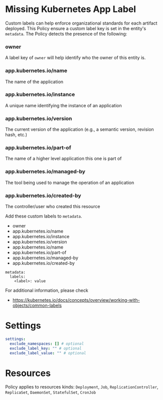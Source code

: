 # Missing Kubernetes App Label

Custom labels can help enforce organizational standards for each artifact deployed. This Policy ensure a custom label key is set in the entity's `metadata`. The Policy detects the presence of the following:

### owner

A label key of `owner` will help identify who the owner of this entity is.

### app.kubernetes.io/name

The name of the application

### app.kubernetes.io/instance

A unique name identifying the instance of an application

### app.kubernetes.io/version

The current version of the application (e.g., a semantic version, revision hash, etc.)

### app.kubernetes.io/part-of

The name of a higher level application this one is part of

### app.kubernetes.io/managed-by

The tool being used to manage the operation of an application

### app.kubernetes.io/created-by

The controller/user who created this resource

Add these custom labels to `metadata`.

- owner
- app.kubernetes.io/name
- app.kubernetes.io/instance
- app.kubernetes.io/version
- app.kubernetes.io/name
- app.kubernetes.io/part-of
- app.kubernetes.io/managed-by
- app.kubernetes.io/created-by

```
metadata:
  labels:
    <label>: value
```

For additional information, please check

- https://kubernetes.io/docs/concepts/overview/working-with-objects/common-labels

# Settings

```yaml
settings:
  exclude_namespaces: [] # optional
  exclude_label_key: "" # optional
  exclude_label_value: "" # optional
```

# Resources

Policy applies to resources kinds:
`Deployment`, `Job`, `ReplicationController`, `ReplicaSet`, `DaemonSet`, `StatefulSet`, `CronJob`
